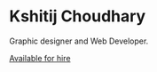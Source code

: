 Kshitij Choudhary
=========

Graphic designer and Web Developer.

[Available for hire](mailto:hello@kshitij.ws)
